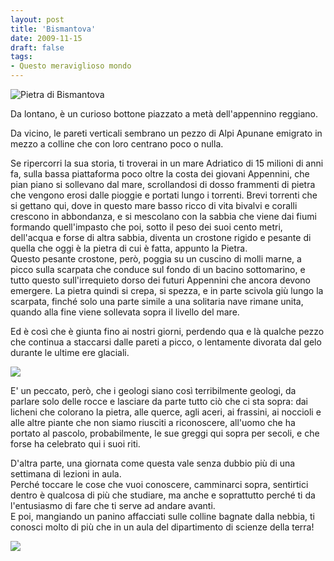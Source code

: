 ```yaml
---
layout: post
title: 'Bismantova'
date: 2009-11-15
draft: false
tags: 
- Questo meraviglioso mondo
---
```


![Pietra di Bismantova](http://www.fornaeffe.net/public/bismantova1.jpg)  

  
Da lontano, è un curioso bottone piazzato a metà dell'appennino reggiano.  
  
Da vicino, le pareti verticali sembrano un pezzo di Alpi Apunane emigrato in mezzo a colline che con loro centrano poco o nulla.  
  
Se ripercorri la sua storia, ti troverai in un mare Adriatico di 15 milioni di anni fa, sulla bassa piattaforma poco oltre la costa dei giovani Appennini, che pian piano si sollevano dal mare, scrollandosi di dosso frammenti di pietra che vengono erosi dalle pioggie e portati lungo i torrenti. Brevi torrenti che si gettano qui, dove in questo mare basso ricco di vita bivalvi e coralli crescono in abbondanza, e si mescolano con la sabbia che viene dai fiumi formando quell'impasto che poi, sotto il peso dei suoi cento metri, dell'acqua e forse di altra sabbia, diventa un crostone rigido e pesante di quella che oggi è la pietra di cui è fatta, appunto la Pietra.  
Questo pesante crostone, però, poggia su un cuscino di molli marne, a picco sulla scarpata che conduce sul fondo di un bacino sottomarino, e tutto questo sull'irrequieto dorso dei futuri Appennini che ancora devono emergere. La pietra quindi si crepa, si spezza, e in parte scivola giù lungo la scarpata, finché solo una parte simile a una solitaria nave rimane unita, quando alla fine viene sollevata sopra il livello del mare.  
  
Ed è così che è giunta fino ai nostri giorni, perdendo qua e là qualche pezzo che continua a staccarsi dalle pareti a picco, o lentamente divorata dal gelo durante le ultime ere glaciali.  
  

![](http://www.fornaeffe.net/public/bismantova2.jpg)  
  

E' un peccato, però, che i geologi siano così terribilmente geologi, da parlare solo delle rocce e lasciare da parte tutto ciò che ci sta sopra: dai licheni che colorano la pietra, alle querce, agli aceri, ai frassini, ai noccioli e alle altre piante che non siamo riusciti a riconoscere, all'uomo che ha portato al pascolo, probabilmente, le sue greggi qui sopra per secoli, e che forse ha celebrato qui i suoi riti.  
  
D'altra parte, una giornata come questa vale senza dubbio più di una settimana di lezioni in aula.  
Perché toccare le cose che vuoi conoscere, camminarci sopra, sentirtici dentro è qualcosa di più che studiare, ma anche e soprattutto perché ti da l'entusiasmo di fare che ti serve ad andare avanti.  
E poi, mangiando un panino affacciati sulle colline bagnate dalla nebbia, ti conosci molto di più che in un aula del dipartimento di scienze della terra!  
  

![](http://www.fornaeffe.net/public/bismantova3.jpg)